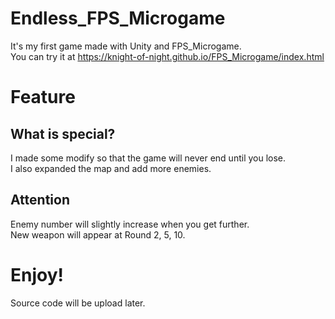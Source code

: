# Endless_FPS_Microgame
It's my first game made with Unity and FPS_Microgame.  
You can try it at https://knight-of-night.github.io/FPS_Microgame/index.html
# Feature
## What is special?  
I made some modify so that the game will never end until you lose.  
I also expanded the map and add more enemies.  
## Attention
Enemy number will slightly increase when you get further.  
New weapon will appear at Round 2, 5, 10.
# Enjoy!
Source code will be upload later.  
